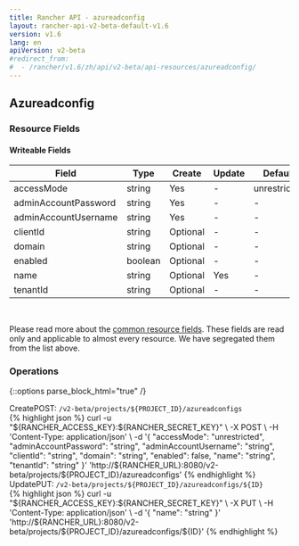 ```yaml
---
title: Rancher API - azureadconfig
layout: rancher-api-v2-beta-default-v1.6
version: v1.6
lang: en
apiVersion: v2-beta
#redirect_from:
#  - /rancher/v1.6/zh/api/v2-beta/api-resources/azureadconfig/
---
```


## Azureadconfig



### Resource Fields

#### Writeable Fields

Field | Type | Create | Update | Default | Notes
---|---|---|---|---|---
accessMode | string | Yes | - | unrestricted | 
adminAccountPassword | string | Yes | - | - | 
adminAccountUsername | string | Yes | - | - | 
clientId | string | Optional | - | - | 
domain | string | Optional | - | - | 
enabled | boolean | Optional | - | - | 
name | string | Optional | Yes | - | 
tenantId | string | Optional | - | - | 



<br>

Please read more about the [common resource fields]({{site.baseurl}}/rancher/{{page.version}}/{{page.lang}}/api/{{page.apiVersion}}/common/). These fields are read only and applicable to almost every resource. We have segregated them from the list above.

### Operations
{::options parse_block_html="true" /}
<a id="create"></a>
<div class="action"><span class="header">Create<span class="headerright">POST:  <code>/v2-beta/projects/${PROJECT_ID}/azureadconfigs</code></span></span>
<div class="action-contents"> {% highlight json %}
curl -u "${RANCHER_ACCESS_KEY}:${RANCHER_SECRET_KEY}" \
-X POST \
-H 'Content-Type: application/json' \
-d '{
	"accessMode": "unrestricted",
	"adminAccountPassword": "string",
	"adminAccountUsername": "string",
	"clientId": "string",
	"domain": "string",
	"enabled": false,
	"name": "string",
	"tenantId": "string"
}' 'http://${RANCHER_URL}:8080/v2-beta/projects/${PROJECT_ID}/azureadconfigs'
{% endhighlight %}
</div></div>
<a id="update"></a>
<div class="action"><span class="header">Update<span class="headerright">PUT:  <code>/v2-beta/projects/${PROJECT_ID}/azureadconfigs/${ID}</code></span></span>
<div class="action-contents"> {% highlight json %}
curl -u "${RANCHER_ACCESS_KEY}:${RANCHER_SECRET_KEY}" \
-X PUT \
-H 'Content-Type: application/json' \
-d '{
	"name": "string"
}' 'http://${RANCHER_URL}:8080/v2-beta/projects/${PROJECT_ID}/azureadconfigs/${ID}'
{% endhighlight %}
</div></div>




